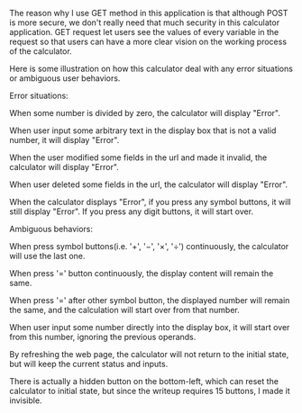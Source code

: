 The reason why I use GET method in this application is that although POST is more secure, we don't really need that much security in this calculator application. GET request let users see the values of every variable in the request so that users can have a more clear vision on the working process of the calculator.

Here is some illustration on how this calculator deal with any error situations or ambiguous user behaviors.

Error situations:

When some number is divided by zero, the calculator will display "Error".

When user input some arbitrary text in the display box that is not a valid number, it will display "Error".

When the user modified some fields in the url and made it invalid, the calculator will display "Error".

When user deleted some fields in the url, the calculator will display "Error".

When the calculator displays "Error", if you press any symbol buttons, it will still display "Error". If you press any digit buttons, it will start over.



Ambiguous behaviors:

When press symbol buttons(i.e. '+', '−', '×', '÷') continuously, the calculator will use the last one.

When press '=' button continuously, the display content will remain the same.

When press '=' after other symbol button, the displayed number will remain the same, and the calculation will start over from that number.

When user input some number directly into the display box, it will start over from this number, ignoring the previous operands. 

By refreshing the web page, the calculator will not return to the initial state, but will keep the current status and inputs.

There is actually a hidden button on the bottom-left, which can reset the calculator to initial state, but since the writeup requires 15 buttons, I made it invisible.
